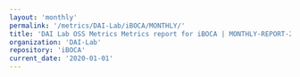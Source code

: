 ```yaml
---
layout: 'monthly'
permalink: '/metrics/DAI-Lab/iBOCA/MONTHLY/'
title: 'DAI Lab OSS Metrics Metrics report for iBOCA | MONTHLY-REPORT-2020-01-01'
organization: 'DAI-Lab'
repository: 'iBOCA'
current_date: '2020-01-01'
---
```

